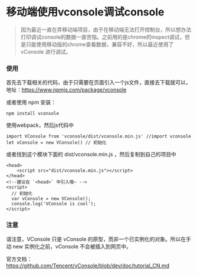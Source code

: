 # 移动端使用vconsole调试console

>因为最近一直在弄移动端项目，由于在移动端无法打开控制台，所以想办法打印调试console的数据一直苦恼。之前用的是chrome的inspect调试，但是只能使用移动版的chrome查看数据，兼容不好，所以最近使用了vConsole 进行调试。

### 使用
首先去下载相关的代码，由于只需要在页面引入一个js文件，直接去下载就可以，地址：https://www.npmjs.com/package/vconsole

或者使用 npm 安装：
```
npm install vconsole
```
使用webpack，然后js代码中
```
import VConsole from 'vconsole/dist/vconsole.min.js' //import vconsole
let vConsole = new VConsole() // 初始化
```

或者找到这个模块下面的 dist/vconsole.min.js ，然后复制到自己的项目中
```
<head>
    <script src="dist/vconsole.min.js"></script>
</head>
<!--建议在 `<head>` 中引入哦~ -->
<script>
  // 初始化
  var vConsole = new VConsole();
  console.log('VConsole is cool');
</script>
```

### 注意
请注意，VConsole 只是 vConsole 的原型，而非一个已实例化的对象。所以在手动 new 实例化之前，vConsole 不会被插入到网页中。

官方文档：https://github.com/Tencent/vConsole/blob/dev/doc/tutorial_CN.md